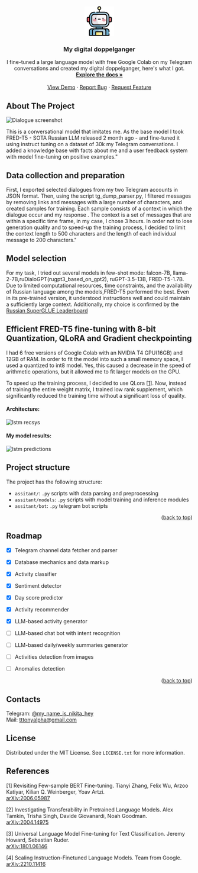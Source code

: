 <!-- Improved compatibility of back to top link: See: https://github.com/othneildrew/Best-README-Template/pull/73 -->
<a name="readme-top"></a>
<!--
*** Thanks for checking out the Best-README-Template. If you have a suggestion
*** that would make this better, please fork the repo and create a pull request
*** or simply open an issue with the tag "enhancement".
*** Don't forget to give the project a star!
*** Thanks again! Now go create something AMAZING! :D
-->



<!-- PROJECT SHIELDS -->
<!--
*** I'm using markdown "reference style" links for readability.
*** Reference links are enclosed in brackets [ ] instead of parentheses ( ).
*** See the bottom of this document for the declaration of the reference variables
*** for contributors-url, forks-url, etc. This is an optional, concise syntax you may use.
*** https://www.markdownguide.org/basic-syntax/#reference-style-links
-->
<!-- [![Contributors][contributors-shield]][contributors-url]
[![Forks][forks-shield]][forks-url]
[![Stargazers][stars-shield]][stars-url]
[![Issues][issues-shield]][issues-url]
[![MIT License][license-shield]][license-url]
[![LinkedIn][linkedin-shield]][linkedin-url] -->



<!-- PROJECT LOGO -->
<br />
<div align="center">
  <a href="https://github.com/tttonyalpha/digital_copy">
    <img src="images/logo.png" alt="Logo" width="80" height="80">
  </a>

<h3 align="center">My digital doppelganger</h3>

  <p align="center">
    I fine-tuned a large language model with free Google Colab on my Telegram conversations and created my digital doppelganger, here's what I got.
    <br />
    <a href="https://github.com/tttonyalpha/digital_copy"><strong>Explore the docs »</strong></a>
    <br />
    <br />
    <a href="https://github.com/tttonyalpha/digital_copy">View Demo</a>
    ·
    <a href="https://github.com/tttonyalpha/digital_copy/issues">Report Bug</a>
    ·
    <a href="https://github.com/tttonyalpha/digital_copy/issues">Request Feature</a>
  </p>
</div>



<!-- TABLE OF CONTENTS -->
<!-- <details>
  <summary>Table of Contents</summary>
  <ol>
    <li>
      <a href="#about-the-project">About The Project</a>
      <ul>
        <li><a href="#built-with">Built With</a></li>
      </ul>
    </li>
    <li>
      <a href="#getting-started">Getting Started</a>
      <ul>
        <li><a href="#prerequisites">Prerequisites</a></li>
        <li><a href="#installation">Installation</a></li>
      </ul>
    </li>
    <li><a href="#usage">Usage</a></li>
    <li><a href="#roadmap">Roadmap</a></li>
    <li><a href="#contributing">Contributing</a></li>
    <li><a href="#license">License</a></li>
    <li><a href="#contact">Contact</a></li>
    <li><a href="#acknowledgments">Acknowledgments</a></li>
  </ol>
</details>
 -->


<!-- ABOUT THE PROJECT -->
## About The Project

![Dialogue screenshot][product-screenshot]
<!-- (https://drive.google.com/file/d/12k2PHKTiuc_fPejNALLAS7gnQKYj06X2/view?usp=sharing) -->

This is a conversational model that imitates mе. As the base model I took FRED-T5 - SOTA Russian LLM released 2 month ago - and fine-tuned it using instruct tuning on a dataset of 30k my Telegram conversations. I added a knowledge base with facts about me and a user feedback system with model fine-tuning on positive examples."

## Data collection and preparation

First, I exported selected dialogues from my two Telegram accounts in JSON format. Then, using the script tg_dump_parser.py, I filtered messages by removing links and messages with a large number of characters, and created samples for training. Each sample consists of a context in which the dialogue occur and my response . The context is a set of messages that are within a specific time frame, in my case, I chose 3 hours. In order not to lose generation quality and to speed-up the training process, I decided to limit the context length to 500 characters and the length of each individual message to 200 characters."


## Model selection 

For my task, I tried out several models in few-shot mode: falcon-7B, llama-2-7B,ruDialoGPT(rugpt3_based_on_gpt2), ruGPT-3.5-13B, FRED-T5-1.7B. Due to limited computational resources, time constraints, and the availability of Russian language among the models,FRED-T5 performed the best. Even in its pre-trained version, it understood instructions well and could maintain a sufficiently large context. Additionally, my choice is confirmed by the [Russian SuperGLUE Leaderboard](https://russiansuperglue.com/leaderboard/2)


## Efficient FRED-T5 fine-tuning with 8-bit Quantization, QLoRA and Gradient checkpointing 

I had 6 free versions of Google Colab with an NVIDIA T4 GPU(16GB) and 12GB of RAM. In order to fit the model into such a small memory space, I used a quantized to int8 model. Yes, this caused a decrease in the speed of arithmetic operations, but it allowed me to fit larger models on the GPU.

To speed up the training process, I decided to use QLora [[1]](#1). Now, instead of training the entire weight matrix, I trained low rank supplement, which significantly reduced the training time without a significant loss of quality.







<!-- 
#### Based on information from summary:
    
1. Recommend top 3 activity for next day (from my activity pool)
2. Recommend Activity types on which i should focus next n-days 
3. Rest time control 
4. Tumblers for recommendations types: (work/rest/creativity) -->

#### Architecture: 

![lstm recsys][lstm_recsys]


#### My model results: 

![lstm predictions][lstm_predictions]


<!-- ## Feature 3: Activity recognition on images 
  
If I haven't filled out the report, but attached photos, bot automatically analyzes the images and recognizes activities -->


## Project structure

The project has the following structure:
- `assitant/`: `.py` scripts with data parsing and preprocessing
- `assitant/models`: `.py` scripts with model training and inference modules
- `assitant/bot`: `.py` telegram bot scripts 

<p align="right">(<a href="#readme-top">back to top</a>)</p>

<!-- 

### Built With

* [![Next][Next.js]][Next-url]
* [![React][React.js]][React-url]
* [![Vue][Vue.js]][Vue-url]
* [![Angular][Angular.io]][Angular-url]
* [![Svelte][Svelte.dev]][Svelte-url]
* [![Laravel][Laravel.com]][Laravel-url]
* [![Bootstrap][Bootstrap.com]][Bootstrap-url]
* [![JQuery][JQuery.com]][JQuery-url] -->

<!-- <p align="right">(<a href="#readme-top">back to top</a>)</p>
 -->


<!-- ROADMAP -->
<!-- ## Roadmap

- [ ] Feature 1
- [ ] Feature 2
- [ ] Feature 3
    - [ ] Nested Feature

See the [open issues](https://github.com/github_username/repo_name/issues) for a full list of proposed features (and known issues).

<p align="right">(<a href="#readme-top">back to top</a>)</p> -->




<!-- ROADMAP -->
## Roadmap

- [x] Telegram channel data fetcher and parser
- [x] Database mechanics and data markup
- [x] Activity classifier 
- [x] Sentiment detector 
- [x] Day score predictor
- [x] Activity recommender
- [x] LLM-based activity generator 


- [ ] LLM-based chat bot with intent recognition
- [ ] LLM-based daily/weekly summaries generator 
- [ ] Activities detection from images
- [ ] Anomalies detection


<p align="right">(<a href="#readme-top">back to top</a>)</p>

<!-- CONTACT -->
## Contacts

Telegram: [@my_name_is_nikita_hey](https://t.me/my_name_is_nikita_hey) <br>
Mail: tttonyalpha@gmail.com 



<!-- LICENSE -->
## License

Distributed under the MIT License. See `LICENSE.txt` for more information.


## References
<a id="1">[1]</a> 
Revisiting Few-sample BERT Fine-tuning.
Tianyi Zhang, Felix Wu, Arzoo Katiyar, Kilian Q. Weinberger, Yoav Artzi.<br>
[arXiv:2006.05987](https://arxiv.org/abs/2006.05987)

<a id="2">[2]</a> 
Investigating Transferability in Pretrained Language Models.
Alex Tamkin, Trisha Singh, Davide Giovanardi, Noah Goodman.<br>
[arXiv:2004.14975](https://arxiv.org/abs/2004.14975)

<a id="3">[3]</a> 
Universal Language Model Fine-tuning for Text Classification.
Jeremy Howard, Sebastian Ruder.<br>
[arXiv:1801.06146](https://arxiv.org/abs/1801.06146)


<a id="4">[4]</a> 
Scaling Instruction-Finetuned Language Models.
Team from Google.<br>
[arXiv:2210.11416](https://arxiv.org/abs/2210.11416)





<!-- MARKDOWN LINKS & IMAGES -->
<!-- https://www.markdownguide.org/basic-syntax/#reference-style-links -->
[contributors-shield]: https://img.shields.io/github/contributors/github_username/repo_name.svg?style=for-the-badge
[contributors-url]: https://github.com/github_username/repo_name/graphs/contributors
[forks-shield]: https://img.shields.io/github/forks/github_username/repo_name.svg?style=for-the-badge
[forks-url]: https://github.com/github_username/repo_name/network/members
[stars-shield]: https://img.shields.io/github/stars/github_username/repo_name.svg?style=for-the-badge
[stars-url]: https://github.com/github_username/repo_name/stargazers
[issues-shield]: https://img.shields.io/github/issues/github_username/repo_name.svg?style=for-the-badge
[issues-url]: https://github.com/github_username/repo_name/issues
[license-shield]: https://img.shields.io/github/license/github_username/repo_name.svg?style=for-the-badge
[license-url]: https://github.com/github_username/repo_name/blob/master/LICENSE.txt
[linkedin-shield]: https://img.shields.io/badge/-LinkedIn-black.svg?style=for-the-badge&logo=linkedin&colorB=555
[linkedin-url]: https://linkedin.com/in/linkedin_username
[product-screenshot]: images/channel_screen.png
[lstm_predictions]: images/lstm_predictions.png
[lstm_recsys]: images/lstm_recsys.png
[Next.js]: https://img.shields.io/badge/next.js-000000?style=for-the-badge&logo=nextdotjs&logoColor=white
[Next-url]: https://nextjs.org/
[React.js]: https://img.shields.io/badge/React-20232A?style=for-the-badge&logo=react&logoColor=61DAFB
[React-url]: https://reactjs.org/
[Vue.js]: https://img.shields.io/badge/Vue.js-35495E?style=for-the-badge&logo=vuedotjs&logoColor=4FC08D
[Vue-url]: https://vuejs.org/
[Angular.io]: https://img.shields.io/badge/Angular-DD0031?style=for-the-badge&logo=angular&logoColor=white
[Angular-url]: https://angular.io/
[Svelte.dev]: https://img.shields.io/badge/Svelte-4A4A55?style=for-the-badge&logo=svelte&logoColor=FF3E00
[Svelte-url]: https://svelte.dev/
[Laravel.com]: https://img.shields.io/badge/Laravel-FF2D20?style=for-the-badge&logo=laravel&logoColor=white
[Laravel-url]: https://laravel.com
[Bootstrap.com]: https://img.shields.io/badge/Bootstrap-563D7C?style=for-the-badge&logo=bootstrap&logoColor=white
[Bootstrap-url]: https://getbootstrap.com
[JQuery.com]: https://img.shields.io/badge/jQuery-0769AD?style=for-the-badge&logo=jquery&logoColor=white
[JQuery-url]: https://jquery.com 
